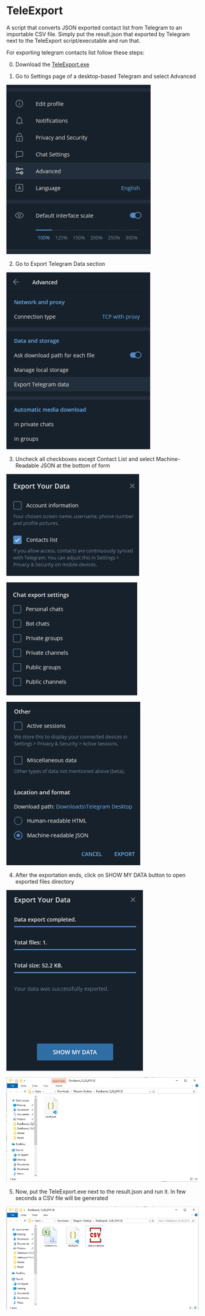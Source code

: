 # TeleExport
A script that converts JSON exported contact list from Telegram to an importable CSV file. Simply put the result.json that exported by Telegram next to the TeleExport script/executable and run that.

For exporting telegram contacts list follow these steps:

0. Download the <a href="https://github.com/GlassesPi/TeleExport/blob/master/TeleExport.exe?raw=true">TeleExport.exe</a>

1. Go to Settings page of a desktop-based Telegram and select Advanced

![First Step](https://github.com/GlassesPi/TeleExport/blob/master/1st-step.png)

2. Go to Export Telegram Data section

![Second Step](https://github.com/GlassesPi/TeleExport/blob/master/2nd-step.png)

3. Uncheck all checkboxes except Contact List and select Machine-Readable JSON at the bottom of form

![Third Step](https://github.com/GlassesPi/TeleExport/blob/master/3rd-step.png)

![Fourth Step](https://github.com/GlassesPi/TeleExport/blob/master/4th-step.png)

![Fifth Step](https://github.com/GlassesPi/TeleExport/blob/master/5th-step.png)

4. After the exportation ends, click on SHOW MY DATA button to open exported files directory

![Sixth Step](https://github.com/GlassesPi/TeleExport/blob/master/6th-step.png)

![Seventh Step](https://github.com/GlassesPi/TeleExport/blob/master/7th-step.jpg)

5. Now, put the TeleExport.exe next to the result.json and run it. In few seconds a CSV file will be generated

![Eighth Step](https://github.com/GlassesPi/TeleExport/blob/master/8th-step.png)
